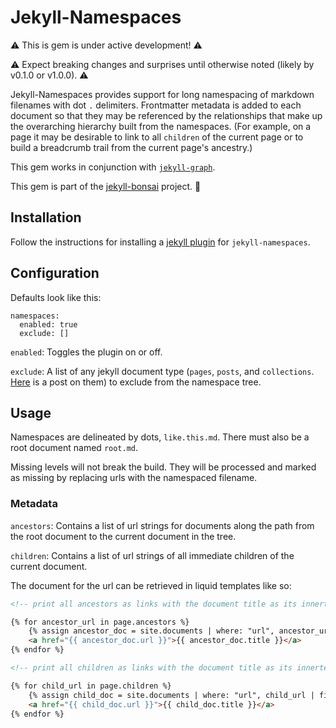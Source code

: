 # Jekyll-Namespaces

⚠️ This is gem is under active development! ⚠️

⚠️ Expect breaking changes and surprises until otherwise noted (likely by v0.1.0 or v1.0.0). ⚠️

Jekyll-Namespaces provides support for long namespacing of markdown filenames with dot `.` delimiters. Frontmatter metadata is added to each document so that they may be referenced by the relationships that make up the overarching hierarchy built from the namespaces. (For example, on a page it may be desirable to link to all `children` of the current page or to build a breadcrumb trail from the current page's ancestry.)

This gem works in conjunction with [`jekyll-graph`](https://github.com/manunamz/jekyll-graph).

This gem is part of the [jekyll-bonsai](https://manunamz.github.io/jekyll-bonsai/) project. 🎋

## Installation

Follow the instructions for installing a [jekyll plugin](https://jekyllrb.com/docs/plugins/installation/) for `jekyll-namespaces`.

## Configuration

Defaults look like this:

```
namespaces:
  enabled: true
  exclude: []
```

`enabled`: Toggles the plugin on or off.

`exclude`: A list of any jekyll document type (`pages`, `posts`, and `collections`. [Here](https://ben.balter.com/2015/02/20/jekyll-collections/) is a post on them) to exclude from the namespace tree.

## Usage

Namespaces are delineated by dots, `like.this.md`. There must also be a root document named `root.md`.

Missing levels will not break the build. They will be processed and marked as missing by replacing urls with the namespaced filename.

### Metadata

`ancestors`: Contains a list of url strings for documents along the path from the root document to the current document in the tree.

`children`: Contains a list of url strings of all immediate children of the current document.

The document for the url can be retrieved in liquid templates like so:

```html
<!-- print all ancestors as links with the document title as its innertext -->

{% for ancestor_url in page.ancestors %}
    {% assign ancestor_doc = site.documents | where: "url", ancestor_url | first %}
    <a href="{{ ancestor_doc.url }}">{{ ancestor_doc.title }}</a>
{% endfor %}
```
```html
<!-- print all children as links with the document title as its innertext -->

{% for child_url in page.children %}
    {% assign child_doc = site.documents | where: "url", child_url | first %}
    <a href="{{ child_doc.url }}">{{ child_doc.title }}</a>
{% endfor %}
```
